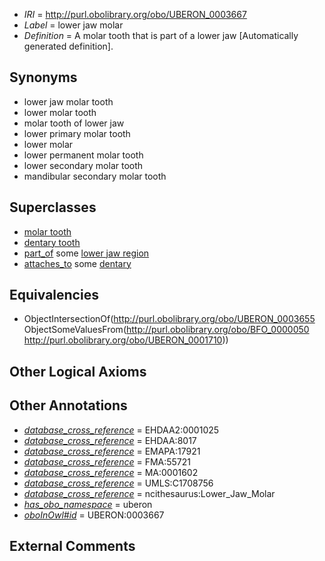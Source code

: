  * *IRI* = http://purl.obolibrary.org/obo/UBERON_0003667
 * *Label* = lower jaw molar
 * *Definition* = A molar tooth that is part of a lower jaw [Automatically generated definition].

## Synonyms

 * lower jaw molar tooth
 * lower molar tooth
 * molar tooth of lower jaw
 * lower primary molar tooth
 * lower molar
 * lower permanent molar tooth
 * lower secondary molar tooth
 * mandibular secondary molar tooth

## Superclasses

 * [molar tooth](../../UBERON/55/UBERON_0003655.md)
 * [dentary tooth](../../UBERON/94/UBERON_0011594.md)
 * [part_of](../../BFO/50/BFO_0000050.md) some [lower jaw region](../../UBERON/10/UBERON_0001710.md)
 * [attaches_to](../../RO/71/RO_0002371.md) some [dentary](../../UBERON/42/UBERON_0004742.md)

## Equivalencies

 * ObjectIntersectionOf(<http://purl.obolibrary.org/obo/UBERON_0003655> ObjectSomeValuesFrom(<http://purl.obolibrary.org/obo/BFO_0000050> <http://purl.obolibrary.org/obo/UBERON_0001710>))

## Other Logical Axioms


## Other Annotations

 * *[database_cross_reference](../../ef/oboInOwl#hasDbXref.md)* = EHDAA2:0001025
 * *[database_cross_reference](../../ef/oboInOwl#hasDbXref.md)* = EHDAA:8017
 * *[database_cross_reference](../../ef/oboInOwl#hasDbXref.md)* = EMAPA:17921
 * *[database_cross_reference](../../ef/oboInOwl#hasDbXref.md)* = FMA:55721
 * *[database_cross_reference](../../ef/oboInOwl#hasDbXref.md)* = MA:0001602
 * *[database_cross_reference](../../ef/oboInOwl#hasDbXref.md)* = UMLS:C1708756
 * *[database_cross_reference](../../ef/oboInOwl#hasDbXref.md)* = ncithesaurus:Lower_Jaw_Molar
 * *[has_obo_namespace](../../ce/oboInOwl#hasOBONamespace.md)* = uberon
 * *[oboInOwl#id](../../id/oboInOwl#id.md)* = UBERON:0003667

## External Comments

